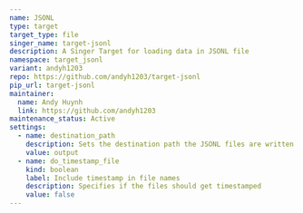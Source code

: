 ```yaml
---
name: JSONL
type: target
target_type: file
singer_name: target-jsonl
description: A Singer Target for loading data in JSONL file
namespace: target_jsonl
variant: andyh1203
repo: https://github.com/andyh1203/target-jsonl
pip_url: target-jsonl
maintainer:
  name: Andy Huynh
  link: https://github.com/andyh1203
maintenance_status: Active  
settings:
  - name: destination_path
    description: Sets the destination path the JSONL files are written to, relative to the project root. The directory needs to exist already, it will not be created automatically. To write JSONL files to the project root, set an empty string (`""`).
    value: output
  - name: do_timestamp_file
    kind: boolean
    label: Include timestamp in file names
    description: Specifies if the files should get timestamped
    value: false
---
```

